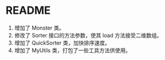 # README

1. 增加了 Monster 类。
2. 修改了 Sorter 接口的方法参数，使其 load 方法接受二维数组。
3. 增加了 QuickSorter 类，加快排序速度。
4. 增加了 MyUtils 类，打包了一些工具方法供使用。